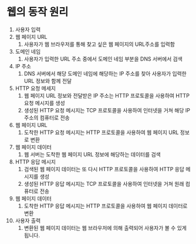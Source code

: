 # 웹의 동작 원리

1. 사용자 입력
2. 웹 페이지 URL
   1. 사용자가 웹 브라우저를 통해 찾고 싶은 웹 페이지의 URL주소를 입력함
3. 도메인 네임
   1. 사용자가 입력한 URL 주소 중에서 도메인 네임 부분을 DNS 서버에서 검색
4. IP 주소
   1. DNS 서버에서 해당 도메인 네임에 해당하는 IP 주소를 찾아 사용자가 입력한 URL 정보와 함께 전달
5. HTTP 요청 메세지
   1. 웹 페이지 URL 정보와 전달받은 IP 주소는 HTTP 프로토콜을 사용하여 HTTP 요청 메시지를 생성
   2. 생성된 HTTP 요청 메시지는 TCP 프로토콜을 사용하여 인터넷을 거쳐 해당 IP 주소의 컴퓨터로 전송
6. 웹 페이지 URL
   1. 도착한 HTTP 요청 메시지는 HTTP 프로토콜을 사용하여 웹 페이지 URL 정보로 변환
7. 웹 페이지 데이터
   1. 웹 서버는 도착한 웹 페이지 URL 정보에 해당하는 데이터를 검색
8. HTTP 응답 메시지
   1. 검색된 웹 페이지 데이터는 또 다시 HTTP 프로토콜을 사용하여 HTTP 응답 메시지를 생성
   2. 생성된 HTTP 응답 메시지는 TCP 프로토콜을 사용하여 인터넷을 거쳐 원래 컴퓨터로 전송
9. 웹 페이지 데이터
   1. 도착한 HTTP 응답 메시지는 HTTP 프로토콜을 사용하여 웹 페이지 데이터로 변환
10. 사용자 출력
    1. 변환된 웹 페이지 데이터는 웹 브라우저에 의해 출력되어 사용자가 볼 수 있게 됩니다.